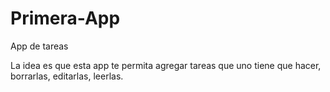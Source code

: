 # Primera-App
App de tareas

La idea es que esta app te permita agregar tareas que uno tiene que hacer, borrarlas, editarlas, leerlas.
